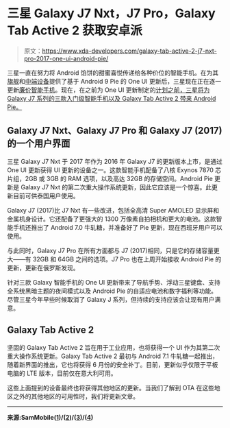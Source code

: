 # 三星 Galaxy J7 Nxt，J7 Pro，Galaxy Tab Active 2 获取安卓派

> 原文：<https://www.xda-developers.com/galaxy-tab-active-2-j7-nxt-pro-2017-one-ui-android-pie/>

三星一直在努力将 Android 馅饼的甜蜜喜悦传递给各种价位的智能手机。在为其[旗舰](https://www.xda-developers.com/t-mobile-samsung-galaxy-note-9-one-ui-android-pie/)和[中端设备](https://www.xda-developers.com/samsung-galaxy-a6-one-ui-android-pie-update/)提供了基于 Android 9 Pie 的 One UI 更新后，三星现在正在逐一更新[廉价智能手机](https://www.xda-developers.com/samsung-galaxy-j8-android-pie-one-ui/)。现在，在之前为 One UI 更新制定的[计划之前，三星将为 Galaxy J7 系列的三款入门级智能手机以及 Galaxy Tab Active 2 带来 Android Pie。](https://www.xda-developers.com/samsung-galaxy-s8-note-8-android-pie-one-ui-update-roadmap/)

## Galaxy J7 Nxt、Galaxy J7 Pro 和 Galaxy J7 (2017)的一个用户界面

三星 Galaxy J7 Nxt 于 2017 年作为 2016 年 Galaxy J7 的更新版本上市，是通过 One UI 更新获得 UI 更新的设备之一。这款智能手机配备了八核 Exynos 7870 芯片组，2GB 或 3GB 的 RAM 选项，以及高达 32GB 的存储空间。Android Pie 更新是 Galaxy J7 Nxt 的第二次重大操作系统更新，因此它应该是一个惊喜。此更新目前可供泰国用户使用。

Galaxy J7 (2017)比 J7 Nxt 有一些改进，包括全高清 Super AMOLED 显示屏和金属机身设计。它还配备了更强大的 1300 万像素自拍相机和更大的电池。这款智能手机还推出了 Android 7.0 牛轧糖，并准备好了 Pie 更新，现在西班牙用户可以使用。

与此同时，Galaxy J7 Pro 在所有方面都与 J7 (2017)相同，只是它的存储容量更大——有 32GB 和 64GB 之间的选项。J7 Pro 也在上周开始接收 Android Pie 的更新，更新在俄罗斯发现。

针对三款 Galaxy 智能手机的 One UI 更新带来了导航手势、浮动三星键盘、支持全系统黑暗主题的夜间模式以及 Android Pie 的自适应电池和数字福利等功能。尽管三星今年早些时候取消了 Galaxy J 系列，但持续的支持应该会让现有用户满意。

## Galaxy Tab Active 2

坚固的 Galaxy Tab Active 2 旨在用于工业应用，也将获得一个 UI 作为其第二次重大操作系统更新。Galaxy Tab Active 2 最初与 Android 7.1 牛轧糖一起推出，随着新界面的推出，它也将获得 6 月份的安全补丁。目前，更新似乎仅限于平板电脑的 LTE 版本，目前仅在意大利可用。

这些上面提到的设备最终也将获得其他地区的更新。当我们了解到 OTA 在这些地区之外的其他地区的可用性时，我们将更新文章。

* * *

**来源:SamMobile([1](https://www.sammobile.com/2019/06/10/galaxy-j7-nxt-android-pie-one-ui-update))/([2](https://www.sammobile.com/2019/06/11/galaxy-j7-2017-android-pie-update-rolling-out/))/([3](https://www.sammobile.com/2019/06/03/samsung-galaxy-j7-pro-android-pie-update/))/([4](https://www.sammobile.com/2019/06/10/galaxy-tab-active-2-android-pie-update))**